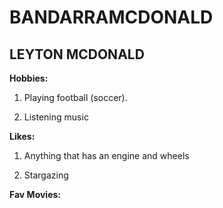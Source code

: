 # BANDARRAMCDONALD


## LEYTON MCDONALD



**Hobbies:**
1. Playing football (soccer).

2. Listening music

**Likes:**
1. Anything that has an engine and wheels

2. Stargazing

**Fav Movies:**



